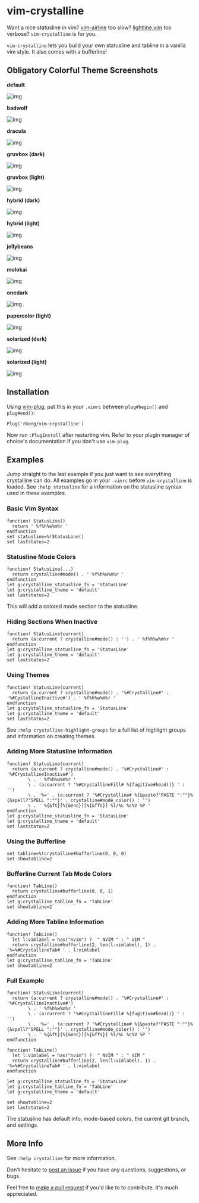 # vim-crystalline

Want a nice statusline in vim?
[vim-airline](https://github.com/vim-airline/vim-airline/) too slow?
[lightline.vim](https://github.com/itchyny/lightline.vim/) too verbose?
`vim-crystalline` is for you.

`vim-crystalline` lets you build your own statusline and tabline in a vanilla vim style.
It also comes with a bufferline!

## Obligatory Colorful Theme Screenshots

**default**

![img](https://github.com/rbong/vim-crystalline/wiki/screenshots/default.png)

**badwolf**

![img](https://github.com/rbong/vim-crystalline/wiki/screenshots/badwolf.png)

**dracula**

![img](https://github.com/rbong/vim-crystalline/wiki/screenshots/dracula.png)

**gruvbox (dark)**

![img](https://github.com/rbong/vim-crystalline/wiki/screenshots/gruvbox_dark.png)

**gruvbox (light)**

![img](https://github.com/rbong/vim-crystalline/wiki/screenshots/gruvbox_light.png)

**hybrid (dark)**

![img](https://github.com/rbong/vim-crystalline/wiki/screenshots/hybrid_dark.png)

**hybrid (light)**

![img](https://github.com/rbong/vim-crystalline/wiki/screenshots/hybrid_light.png)

**jellybeans**

![img](https://github.com/rbong/vim-crystalline/wiki/screenshots/jellybeans.png)

**molokai**

![img](https://github.com/rbong/vim-crystalline/wiki/screenshots/molokai.png)

**onedark**

![img](https://github.com/rbong/vim-crystalline/wiki/screenshots/onedark.png)

**papercolor (light)**

![img](https://github.com/rbong/vim-crystalline/wiki/screenshots/papercolor_light.png)

**solarized (dark)**

![img](https://github.com/rbong/vim-crystalline/wiki/screenshots/solarized_dark.png)

**solarized (light)**

![img](https://github.com/rbong/vim-crystalline/wiki/screenshots/solarized_light.png)

## Installation

Using [vim-plug](https://github.com/junegunn/vim-plug), put this in your `.vimrc` between `plug#begin()` and `plug#end()`:

```vim
Plug('rbong/vim-crystalline')
```

Now run `:PlugInstall` after restarting vim.
Refer to your plugin manager of choice's documentation if you don't use `vim-plug`.

## Examples

Jump straight to the last example if you just want to see everything crystalline can do.
All examples go in your `.vimrc` before `vim-crystalline` is loaded.
See `:help statusline` for a information on the statusline syntax used in these examples.

### Basic Vim Syntax

```vim
function! StatusLine()
  return ' %f%h%w%m%r '
endfunction
set statusline=%!StatusLine()
set laststatus=2
```

### Statusline Mode Colors

```vim
function! StatusLine(...)
  return crystalline#mode() . ' %f%h%w%m%r '
endfunction
let g:crystalline_statusline_fn = 'StatusLine'
let g:crystalline_theme = 'default'
set laststatus=2
```

This will add a colored mode section to the statusline.

### Hiding Sections When Inactive

```vim
function! StatusLine(current)
  return (a:current ? crystalline#mode() : '') . ' %f%h%w%m%r '
endfunction
let g:crystalline_statusline_fn = 'StatusLine'
let g:crystalline_theme = 'default'
set laststatus=2
```

### Using Themes

```vim
function! StatusLine(current)
  return (a:current ? crystalline#mode() . '%#Crystalline#' : '%#CystallineInactive#') . ' %f%h%w%m%r '
endfunction
let g:crystalline_statusline_fn = 'StatusLine'
let g:crystalline_theme = 'default'
set laststatus=2
```

See `:help crystalline-highlight-groups` for a full list of highlight groups and information on creating themes.

### Adding More Statusline Information

```vim
function! StatusLine(current)
  return (a:current ? crystalline#mode() . '%#Crystalline#' : '%#CrystallineInactive#')
        \ . ' %f%h%w%m%r '
        \ . (a:current ? '%#CrystallineFill# %{fugitive#head()} ' : '')
        \ . '%=' . (a:current ? '%#Crystalline# %{&paste?"PASTE ":""}%{&spell?"SPELL ":""}' . crystalline#mode_color() : '')
        \ . ' %{&ft}[%{&enc}][%{&ffs}] %l/%L %c%V %P '
endfunction
let g:crystalline_statusline_fn = 'StatusLine'
let g:crystalline_theme = 'default'
set laststatus=2
```

### Using the Bufferline

```vim
set tabline=%!crystalline#bufferline(0, 0, 0)
set showtabline=2
```

### Bufferline Current Tab Mode Colors

```vim
function! TabLine()
  return crystalline#bufferline(0, 0, 1)
endfunction
let g:crystalline_tabline_fn = 'TabLine'
set showtabline=2
```

### Adding More Tabline Information

```vim
function! TabLine()
  let l:vimlabel = has("nvim") ?  " NVIM " : " VIM "
  return crystalline#bufferline(2, len(l:vimlabel), 1) . '%=%#CrystallineTab# ' . l:vimlabel
endfunction
let g:crystalline_tabline_fn = 'TabLine'
set showtabline=2
```

### Full Example

```vim
function! StatusLine(current)
  return (a:current ? crystalline#mode() . '%#Crystalline#' : '%#CrystallineInactive#')
        \ . ' %f%h%w%m%r '
        \ . (a:current ? '%#CrystallineFill# %{fugitive#head()} ' : '')
        \ . '%=' . (a:current ? '%#Crystalline# %{&paste?"PASTE ":""}%{&spell?"SPELL ":""}' . crystalline#mode_color() : '')
        \ . ' %{&ft}[%{&enc}][%{&ffs}] %l/%L %c%V %P '
endfunction

function! TabLine()
  let l:vimlabel = has("nvim") ?  " NVIM " : " VIM "
  return crystalline#bufferline(2, len(l:vimlabel), 1) . '%=%#CrystallineTab# ' . l:vimlabel
endfunction

let g:crystalline_statusline_fn = 'StatusLine'
let g:crystalline_tabline_fn = 'TabLine'
let g:crystalline_theme = 'default'

set showtabline=2
set laststatus=2
```

The statusline has default info, mode-based colors, the current git branch, and settings.

## More Info

See `:help crystalline` for more information.

Don't hesitate to [post an issue](https://github.com/rbong/vim-crystalline/issues/new) if you have any questions, suggestions, or bugs.

Feel free to [make a pull request](https://github.com/rbong/vim-crystalline/pulls) if you'd like to to contribute.
It's much appreciated.
